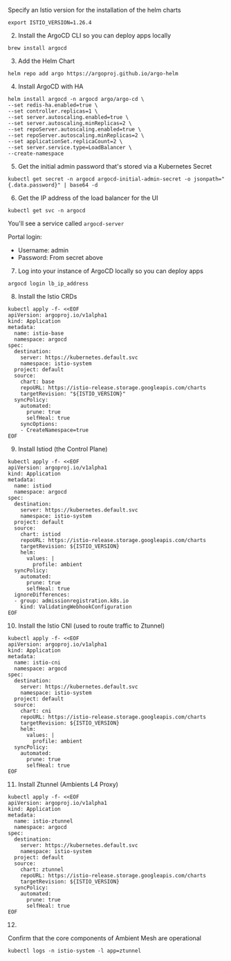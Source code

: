 Specify an Istio version for the installation of the helm charts

```
export ISTIO_VERSION=1.26.4
```

2. Install the ArgoCD CLI so you can deploy apps locally
```
brew install argocd
```

3. Add the Helm Chart
```
helm repo add argo https://argoproj.github.io/argo-helm
```

4. Install ArgoCD with HA
```
helm install argocd -n argocd argo/argo-cd \
--set redis-ha.enabled=true \
--set controller.replicas=1 \
--set server.autoscaling.enabled=true \
--set server.autoscaling.minReplicas=2 \
--set repoServer.autoscaling.enabled=true \
--set repoServer.autoscaling.minReplicas=2 \
--set applicationSet.replicaCount=2 \
--set server.service.type=LoadBalancer \
--create-namespace
```

5. Get the initial admin password that's stored via a Kubernetes Secret
```
kubectl get secret -n argocd argocd-initial-admin-secret -o jsonpath="{.data.password}" | base64 -d
```

6. Get the IP address of the load balancer for the UI
```
kubectl get svc -n argocd
```

You'll see a service called `argocd-server`

Portal login:
- Username: admin
- Password: From secret above

7. Log into your instance of ArgoCD locally so you can deploy apps
```
argocd login lb_ip_address
```

8. Install the Istio CRDs
```
kubectl apply -f- <<EOF
apiVersion: argoproj.io/v1alpha1
kind: Application
metadata:
  name: istio-base
  namespace: argocd
spec:
  destination:
    server: https://kubernetes.default.svc
    namespace: istio-system
  project: default
  source:
    chart: base
    repoURL: https://istio-release.storage.googleapis.com/charts
    targetRevision: "${ISTIO_VERSION}"
  syncPolicy:
    automated:
      prune: true
      selfHeal: true
    syncOptions:
    - CreateNamespace=true
EOF
```

9. Install Istiod (the Control Plane)
```
kubectl apply -f- <<EOF
apiVersion: argoproj.io/v1alpha1
kind: Application
metadata:
  name: istiod
  namespace: argocd
spec:
  destination:
    server: https://kubernetes.default.svc
    namespace: istio-system
  project: default
  source:
    chart: istiod
    repoURL: https://istio-release.storage.googleapis.com/charts
    targetRevision: ${ISTIO_VERSION}
    helm:
      values: |
        profile: ambient
  syncPolicy:
    automated:
      prune: true
      selfHeal: true
  ignoreDifferences:
  - group: admissionregistration.k8s.io
    kind: ValidatingWebhookConfiguration
EOF
```

10. Install the Istio CNI (used to route traffic to Ztunnel)
```
kubectl apply -f- <<EOF
apiVersion: argoproj.io/v1alpha1
kind: Application
metadata:
  name: istio-cni
  namespace: argocd
spec:
  destination:
    server: https://kubernetes.default.svc
    namespace: istio-system
  project: default
  source:
    chart: cni
    repoURL: https://istio-release.storage.googleapis.com/charts
    targetRevision: ${ISTIO_VERSION}
    helm:
      values: |
        profile: ambient
  syncPolicy:
    automated:
      prune: true
      selfHeal: true
EOF
```

11. Install Ztunnel (Ambients L4 Proxy)
```
kubectl apply -f- <<EOF
apiVersion: argoproj.io/v1alpha1
kind: Application
metadata:
  name: istio-ztunnel
  namespace: argocd
spec:
  destination:
    server: https://kubernetes.default.svc
    namespace: istio-system
  project: default
  source:
    chart: ztunnel
    repoURL: https://istio-release.storage.googleapis.com/charts
    targetRevision: ${ISTIO_VERSION}
  syncPolicy:
    automated:
      prune: true
      selfHeal: true
EOF
```

12. 
Confirm that the core components of Ambient Mesh are operational
```
kubectl logs -n istio-system -l app=ztunnel
```